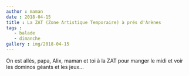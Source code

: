 ```yaml
---
author : maman
date : 2018-04-15
title : La ZAT (Zone Artistique Temporaire) à prés d'Arènes
tags : 
   - balade
   - dimanche
gallery : img/2018-04-15
---
```

On est allés, papa, Alix, maman et toi à la ZAT pour manger le midi et voir les dominos géants et les jeux...